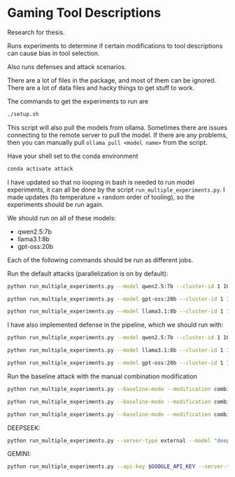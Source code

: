 # Gaming Tool Descriptions

Research for thesis.

Runs experiments to determine if certain modifications to tool descriptions can cause bias in tool selection.

Also runs defenses and attack scenarios.


There are a lot of files in the package, and most of them can be ignored. There are a lot of data files and hacky things to get stuff to work.

The commands to get the experiments to run are 

```bash
./setup.sh
```

This script will also pull the models from ollama. Sometimes there are issues connecting to the remote server to pull the model.
If there are any problems, then you can manually pull `ollama pull <model name>` from the script.

Have your shell set to the conda environment

```bash
conda activate attack
```

I have updated so that no looping in bash is needed to run model experiments, it can all be done by the script `run_multiple_experiments.py`. I made updates (to temperature + random order of tooling), so the experiments should be run again. 


We should run on all of these models:
- qwen2.5:7b
- llama3.1:8b
- gpt-oss:20b

Each of the following commands should be run as different jobs.

Run the default attacks (parallelization is on by default):
```bash
python run_multiple_experiments.py --model qwen2.5:7b --cluster-id 1 10 --server-port 11434 --server-type ollama
```
```bash
python run_multiple_experiments.py --model gpt-oss:20b --cluster-id 1 10 --server-port 11436 --server-type ollama
```
```bash
python run_multiple_experiments.py --model llama3.1:8b --cluster-id 1 10 --server-port 11435 --server-type ollama
```

I have also implemented defense in the pipeline, which we should run with:

```bash
python run_multiple_experiments.py --model qwen2.5:7b --cluster-id 1 10 --defense-mechanism objective --server-port 11434 --server-type ollama
```
```bash
python run_multiple_experiments.py --model llama3.1:8b --cluster-id 1 10 --defense-mechanism objective --server-port 11435 --server-type ollama
```
```bash
python run_multiple_experiments.py --model gpt-oss:20b --cluster-id 1 10 --defense-mechanism objective --server-port 11436 --server-type ollama
```
Run the baseline attack with the manual combination modification
```bash
python run_multiple_experiments.py --baseline-mode --modification combination  --model qwen2.5:7b --cluster-id 1 10 --server-type ollama --server-port 11434
```
```bash
python run_multiple_experiments.py --baseline-mode --modification combination  --model gpt-oss:20b --cluster-id 1 10 --server-type ollama --server-port 11435
```
```bash
python run_multiple_experiments.py --baseline-mode --modification combination  --model llama3.1:8b --cluster-id 1 10 --server-type ollama --server-port 11436
```


DEEPSEEK:
```bash
python run_multiple_experiments.py --server-type external --model "deepseek-reasoner" --baseline-mode --modification combination --max-workers 1 --api-key $DEEPSEEK_API_KEY --model-url $DEEPSEEK_URL --cluster-id 1 5
```

GEMINI:
```bash
python run_multiple_experiments.py --api-key $GOOGLE_API_KEY --server-type gemini --model gemini-2.5-flash --cluster-id 5 --tool-index 0 --debug
```